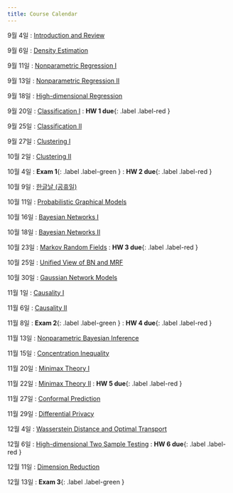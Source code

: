 ```yaml
---
title: Course Calendar
---
```


9월 4일
: [Introduction and Review](/fall23/assets/downloads/Introduction.pdf)

9월 6일
: [Density Estimation](/fall23/assets/downloads/lecture_2.pdf)

9월 11일
: [Nonparametric Regression I](#)

9월 13일
: [Nonparametric Regression II](#)

9월 18일
: [High-dimensional Regression](#)

9월 20일
: [Classification I](#)
  :  **HW 1 due**{: .label .label-red }

9월 25일
: [Classification II](#)

9월 27일
: [Clustering I](#)

10월 2일
: [Clustering II](#)

10월 4일
: **Exam 1**{: .label .label-green }
  :  **HW 2 due**{: .label .label-red }

10월 9일
: [한글날 (공휴일)](#)

10월 11일
: [Probabilistic Graphical Models](#)

10월 16일
: [Bayesian Networks I](#)

10월 18일
: [Bayesian Networks II](#)

10월 23일
: [Markov Random Fields](#)
  :  **HW 3 due**{: .label .label-red }

10월 25일
: [Unified View of BN and MRF](#)

10월 30일
: [Gaussian Network Models](#)

11월 1일
: [Causality I](#)

11월 6일
: [Causality II](#)

11월 8일
: **Exam 2**{: .label .label-green }
  :  **HW 4 due**{: .label .label-red }

11월 13일
: [Nonparametric Bayesian Inference](#)

11월 15일
: [Concentration Inequality](#)

11월 20일
: [Minimax Theory I](#)

11월 22일
: [Minimax Theory II](#)
  :  **HW 5 due**{: .label .label-red }

11월 27일
: [Conformal Prediction](#)

11월 29일
: [Differential Privacy](#)

12월 4일
: [Wasserstein Distance and Optimal Transport](#)

12월 6일
: [High-dimensional Two Sample Testing](#)
  :  **HW 6 due**{: .label .label-red }

12월 11일
: [Dimension Reduction](#)

12월 13일
: **Exam 3**{: .label .label-green }